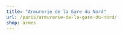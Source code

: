 ```yaml
---
title: "Armurerie de la Gare du Nord"
url: /paris/armurerie-de-la-gare-du-nord/
shop: armes
---
```

